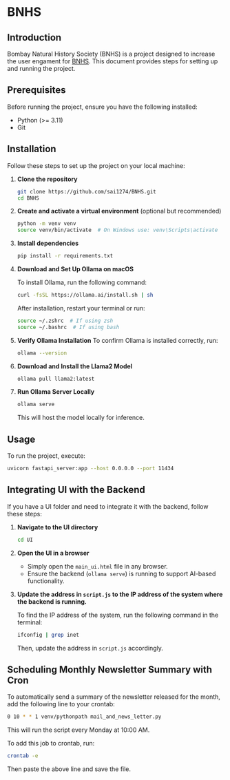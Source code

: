 # BNHS

## Introduction
 Bombay Natural History Society (BNHS) is a project designed to increase the user engament for [BNHS](https://bnhs.org/). This document provides steps for setting up and running the project.

## Prerequisites
Before running the project, ensure you have the following installed:
- Python (>= 3.11)
- Git

## Installation
Follow these steps to set up the project on your local machine:

1. **Clone the repository**
   ```sh
   git clone https://github.com/sai1274/BNHS.git
   cd BNHS
   ```

2. **Create and activate a virtual environment** (optional but recommended)
   ```sh
   python -m venv venv
   source venv/bin/activate  # On Windows use: venv\Scripts\activate
   ```

3. **Install dependencies**
   ```sh
   pip install -r requirements.txt
   ```

4. **Download and Set Up Ollama on macOS**
   
   To install Ollama, run the following command:
   ```sh
   curl -fsSL https://ollama.ai/install.sh | sh
   ```
   
   After installation, restart your terminal or run:
   ```sh
   source ~/.zshrc  # If using zsh
   source ~/.bashrc  # If using bash
   ```

5. **Verify Ollama Installation**
   To confirm Ollama is installed correctly, run:
   ```sh
   ollama --version
   ```
   
6. **Download and Install the Llama2 Model**
   ```sh
   ollama pull llama2:latest
   ```

7. **Run Ollama Server Locally**
   ```sh
   ollama serve
   ```
   This will host the model locally for inference.

## Usage
To run the project, execute:
```sh
uvicorn fastapi_server:app --host 0.0.0.0 --port 11434
```

## Integrating UI with the Backend
If you have a UI folder and need to integrate it with the backend, follow these steps:

1. **Navigate to the UI directory**
   ```sh
   cd UI
   ```

2. **Open the UI in a browser**
   - Simply open the `main_ui.html` file in any browser.
   - Ensure the backend (`ollama serve`) is running to support AI-based functionality.

3. **Update the address in `script.js` to the IP address of the system where the backend is running.**
   
   To find the IP address of the system, run the following command in the terminal:
   ```sh
   ifconfig | grep inet
   ```
   Then, update the address in `script.js` accordingly.

## Scheduling Monthly Newsletter Summary with Cron
To automatically send a summary of the newsletter released for the month, add the following line to your crontab:
```sh
0 10 * * 1 venv/pythonpath mail_and_news_letter.py
```
This will run the script every Monday at 10:00 AM.

To add this job to crontab, run:
```sh
crontab -e
```
Then paste the above line and save the file.